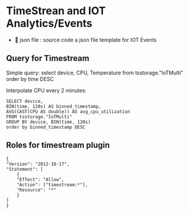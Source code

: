 # TimeStrean and IOT Analytics/Events

* :page_facing_up: json file : source code a json file template for IOT Events

## Query for Timestream

Simple query:
    select device, CPU, Temperature from tsstorage."IoTMulti" order by time DESC 

Interpolate CPU every 2 minutes: 

    SELECT device,  
    BIN(time, 120s) AS binned_timestamp,  
    AVG(CAST(CPU AS double)) AS avg_cpu_utilization 
    FROM tsstorage."IoTMulti"  
    GROUP BY device, BIN(time, 120s) 
    order by binned_timestamp DESC

## Roles for timestream plugin

    {
    "Version": "2012-10-17",
    "Statement": [
        {
        "Effect": "Allow",
        "Action": ["timestream:*"],
        "Resource": "*"
        }
    ]
    }
